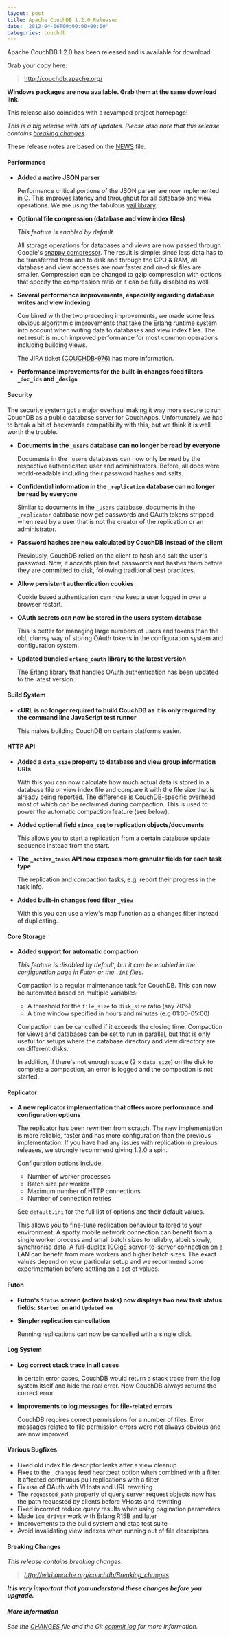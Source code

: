 ```yaml
---
layout: post
title: Apache CouchDB 1.2.0 Released
date: '2012-04-06T00:00:00+00:00'
categories: couchdb
---
```

<p>Apache CouchDB 1.2.0 has been released and is available for download.</p>

<p>Grab your copy here:</p>

<blockquote>
<a href="http://couchdb.apache.org/">http://couchdb.apache.org/</a>
</blockquote>

<p><strong>Windows packages are now available. Grab them at the same download link.</strong></p>

<p>This release also coincides with a revamped project homepage!</p>

<p><em>This is a big release with lots of updates. Please also note that this release contains <a href="http://wiki.apache.org/couchdb/Breaking_changes">breaking changes</a>.</em></p>

<p>These release notes are based on the <a href="http://git-wip-us.apache.org/repos/asf?p=couchdb.git;a=blob_plain;f=NEWS;hb=1.2.x">NEWS</a> file.</p>

<h4>Performance</h4>

<ul>

<li>
<p><strong>Added a native JSON parser</strong></p>

<p>Performance critical portions of the JSON parser are now implemented in C. This improves latency and throughput for all database and view operations. We are using the fabulous <a href="http://lloyd.github.com/yajl/">yajl library</a>.</p>
</li>

<li>
<p><strong>Optional file compression (database and view index files)</strong></p>

<p><em>This feature is enabled by default.</em></p>

<p>All storage operations for databases and views are now passed through Google's <a href="https://code.google.com/p/snappy/">snappy compressor</a>. The result is simple: since less data has to be transferred from and to disk and through the CPU & RAM, all database and view accesses are now faster and on-disk files are smaller. Compression can be changed to gzip compression with options that specify the compression ratio or it can be fully disabled as well.</p>
</li>

<li>
<p><strong>Several performance improvements, especially regarding database writes and view indexing</strong></p>

<p>Combined with the two preceding improvements, we made some less obvious algorithmic improvements that take the Erlang runtime system into account when writing data to databases and view index files. The net result is much improved performance for most common operations including building views.</p>

<p>The JIRA ticket (<a href="https://issues.apache.org/jira/browse/COUCHDB-976">COUCHDB-976</a>) has more information.</p>
</li>

<li>
<p><strong>Performance improvements for the built-in changes feed filters <code>_doc_ids</code> and <code>_design</code></strong></p>
</li>

</ul>

<h4>Security</h4>

<p>The security system got a major overhaul making it way more secure to run CouchDB as a public database server for CouchApps. Unfortunately we had to break a bit of backwards compatibility with this, but we think it is well worth the trouble.</p>

<ul>

<li>
<p><strong>Documents in the <code>_users</code> database can no longer be read by everyone</strong></p>

<p>Documents in the <code>_users</code> databases can now only be read by the respective authenticated user and administrators. Before, all docs were world-readable including their password hashes and salts.</p>
</li>

<li>
<p><strong>Confidential information in the <code>_replication</code> database can no longer be read by everyone</strong></p>

<p>Similar to documents in the <code>_users</code> database, documents in the <code>_replicator</code> database now get passwords and OAuth tokens stripped when read by a user that is not the creator of the replication or an administrator.</p>
</li>

<li>
<p><strong>Password hashes are now calculated by CouchDB instead of the client</strong></p>

<p>Previously, CouchDB relied on the client to hash and salt the user's password. Now, it accepts plain text passwords and hashes them before they are committed to disk, following traditional best practices.</p>
</li>

<li>
<p><strong>Allow persistent authentication cookies</strong></p>

<p>Cookie based authentication can now keep a user logged in over a browser restart.</p>
</li>

<li>
<p><strong>OAuth secrets can now be stored in the users system database</strong></p>

<p>This is better for managing large numbers of users and tokens than the old, clumsy way of storing OAuth tokens in the configuration system and configuration system.</p>
</li>

<li>
<p><strong>Updated bundled <code>erlang_oauth</code> library to the latest version</strong></p>

<p>The Erlang library that handles OAuth authentication has been updated to the latest version.</p>
</li>

</ul>

<h4>Build System</h4>

<ul>

<li>
<p><strong>cURL is no longer required to build CouchDB as it is only required by the command line JavaScript test runner</strong></p>

<p>This makes building CouchDB on certain platforms easier.</p>
</li>

</ul>

<h4>HTTP API</h4>

<ul>

<li>
<p><strong>Added a <code>data_size</code> property to database and view group information URIs</strong></p>

<p>With this you can now calculate how much actual data is stored in a database file or view index file and compare it with the file size that is already being reported. The difference is CouchDB-specific overhead most of which can be reclaimed during compaction. This is used to power the automatic compaction feature (see below).</p>
</li>

<li>
<p><strong>Added optional field <code>since_seq</code> to replication objects/documents</strong></p>

<p>This allows you to start a replication from a certain database update sequence instead from the start.</p>
</li>

<li>
<p><strong>The <code>_active_tasks</code> API now exposes more granular fields for each task type</strong></p>

<p>The replication and compaction tasks, e.g. report their progress in the task info.</p>
</li>

<li>
<p><strong>Added built-in changes feed filter <code>_view</code></strong></p>

<p>With this you can use a view's map function as a changes filter instead of duplicating.</p>
</li>

</ul>

<h4>Core Storage</h4>

<ul>

<li>
<p><strong>Added support for automatic compaction</strong></p>

<p><em>This feature is disabled by default, but it can be enabled in the configuration page in Futon or the <code>.ini</code> files.</em></p>

<p>Compaction is a regular maintenance task for CouchDB. This can now be automated based on multiple variables:</p>

<ul>
<li>A threshold for the <code>file_size</code> to <code>disk_size</code> ratio (say 70%)</li>
<li>A time window specified in hours and minutes (e.g 01:00-05:00)</li>
</ul>

<p>Compaction can be cancelled if it exceeds the closing time. Compaction for views and databases can be set to run in parallel, but that is only useful for setups where the database directory and view directory are on different disks.</p>

<p>In addition, if there's not enough space (2 &times; <code>data_size</code>) on the disk to complete a compaction, an error is logged and the compaction is not started.</p>
</li>

</ul>

<h4>Replicator</h4>

<ul>

<li>
<p><strong>A new replicator implementation that offers more performance and configuration options</strong></p>

<p>The replicator has been rewritten from scratch. The new implementation is more reliable, faster and has more configuration than the previous implementation. If you have had any issues with replication in previous releases, we strongly recommend giving 1.2.0 a spin.</p>

<p>Configuration options include:</p>

<ul>
<li>Number of worker processes</li>
<li>Batch size per worker</li>
<li>Maximum number of HTTP connections</li>
<li>Number of connection retries</li>
</ul>

<p>See <code>default.ini</code> for the full list of options and their default values.</p>

<p>This allows you to fine-tune replication behaviour tailored to your environment. A spotty mobile network connection can benefit from a single worker process and small batch sizes to reliably, albeit slowly, synchronise data. A full-duplex 10GigE server-to-server connection on a LAN can benefit from more workers and higher batch sizes. The exact values depend on your particular setup and we recommend some experimentation before settling on a set of values.</p>
</li>

</ul>

<h4>Futon</h4>

<ul>

<li>
<p><strong>Futon's <code>Status</code> screen (active tasks) now displays two new task status fields: <code>Started on</code> and <code>Updated on</code></strong></p>
</li>

<li>
<p><strong>Simpler replication cancellation</strong></p>

<p>Running replications can now be cancelled with a single click.</p>
</li>

</ul>

<h4>Log System</h4>

<ul>

<li>
<p><strong>Log correct stack trace in all cases</strong>

<p>In certain error cases, CouchDB would return a stack trace from the log system itself and hide the real error. Now CouchDB always returns the correct error.</p>
</li>

<li>
<p><strong>Improvements to log messages for file-related errors</strong></p>

<p>CouchDB requires correct permissions for a number of files. Error messages related to file permission errors were not always obvious and are now improved.</p>
</li>

</ul>

<h4>Various Bugfixes</h4>

<ul>
<li>Fixed old index file descriptor leaks after a view cleanup</li>
<li>Fixes to the <code>_changes</code> feed heartbeat option when combined with a filter. It affected continuous pull replications with a filter</li>
<li>Fix use of OAuth with VHosts and URL rewriting</li>
<li>The <code>requested_path</code> property of query server request objects now has the path requested by clients before VHosts and rewriting</li>
<li>Fixed incorrect reduce query results when using pagination parameters</li>
<li>Made <code>icu_driver</code> work with Erlang R15B and later</li>
<li>Improvements to the build system and etap test suite</li>
<li>Avoid invalidating view indexes when running out of file descriptors</li>
</ul>

<h4>Breaking Changes</h4>

<p><em>This release contains <em>breaking changes:</em></p>

<blockquote>
<a href="http://wiki.apache.org/couchdb/Breaking_changes">http://wiki.apache.org/couchdb/Breaking_changes</a>
</blockquote>

<p><strong>It is very important that you understand these changes before you upgrade.</strong></p>

<h4>More Information</h4>

<p>See the <a href="http://git-wip-us.apache.org/repos/asf?p=couchdb.git;a=blob_plain;f=CHANGES;hb=1.2.x">CHANGES</a> file and the Git <a href="http://git-wip-us.apache.org/repos/asf?p=couchdb.git;a=log;h=1.2.x">commit log</a> for more information.</p>
